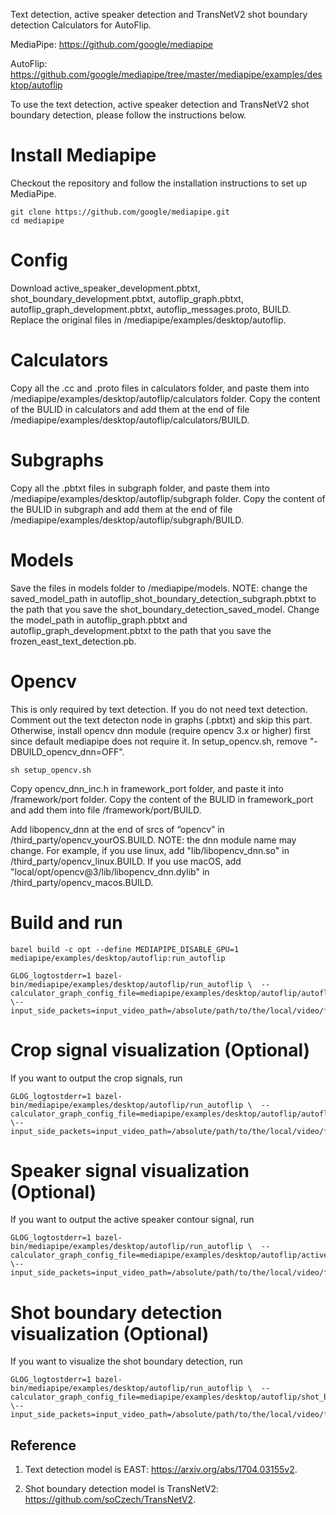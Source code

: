 Text detection, active speaker detection and TransNetV2 shot boundary detection Calculators for AutoFlip.

MediaPipe: https://github.com/google/mediapipe

AutoFlip: https://github.com/google/mediapipe/tree/master/mediapipe/examples/desktop/autoflip

To use the text detection, active speaker detection and TransNetV2 shot boundary detection, please follow the instructions below.

# Install Mediapipe
Checkout the repository and follow the installation instructions to set up MediaPipe.

```
git clone https://github.com/google/mediapipe.git
cd mediapipe
```
# Config
Download active_speaker_development.pbtxt, shot_boundary_development.pbtxt, autoflip_graph.pbtxt, autoflip_graph_development.pbtxt, autoflip_messages.proto, BUILD. Replace the original files in /mediapipe/examples/desktop/autoflip.

# Calculators
Copy all the .cc and .proto files in calculators folder, and paste them into /mediapipe/examples/desktop/autoflip/calculators folder. Copy the content of the BULID in calculators and add them at the end of file /mediapipe/examples/desktop/autoflip/calculators/BUILD.

# Subgraphs
Copy all the .pbtxt files in subgraph folder, and paste them into /mediapipe/examples/desktop/autoflip/subgraph folder. Copy the content of the BULID in subgraph and add them at the end of file /mediapipe/examples/desktop/autoflip/subgraph/BUILD.

# Models
Save the files in models folder to /mediapipe/models. NOTE: change the saved_model_path in autoflip_shot_boundary_detection_subgraph.pbtxt to the path that you save the shot_boundary_detection_saved_model. Change the model_path in autoflip_graph.pbtxt and autoflip_graph_development.pbtxt to the path that you save the frozen_east_text_detection.pb.

# Opencv
This is only required by text detection. If you do not need text detection. Comment out the text detecton node in graphs (.pbtxt) and skip this part. Otherwise, install opencv dnn module (require opencv 3.x or higher) first since default mediapipe does not require it. In setup_opencv.sh, remove "-DBUILD_opencv_dnn=OFF".
```
sh setup_opencv.sh
```

Copy opencv_dnn_inc.h in framework_port folder, and paste it into /framework/port folder. Copy the content of the BULID in framework_port and add them into file /framework/port/BUILD.

Add libopencv_dnn at the end of srcs of “opencv” in /third_party/opencv_yourOS.BUILD. NOTE: the dnn module name may change. For example, if you use linux, add "lib/libopencv_dnn.so" in /third_party/opencv_linux.BUILD. If you use macOS, add "local/opt/opencv@3/lib/libopencv_dnn.dylib" in /third_party/opencv_macos.BUILD.

# Build and run
```
bazel build -c opt --define MEDIAPIPE_DISABLE_GPU=1   mediapipe/examples/desktop/autoflip:run_autoflip
```

```
GLOG_logtostderr=1 bazel-bin/mediapipe/examples/desktop/autoflip/run_autoflip \  --calculator_graph_config_file=mediapipe/examples/desktop/autoflip/autoflip_graph.pbtxt \--input_side_packets=input_video_path=/absolute/path/to/the/local/video/file,output_video_path=/absolute/path/to/save/the/output/video/file,aspect_ratio=width:height
```

# Crop signal visualization (Optional)
If you want to output the crop signals, run

```
GLOG_logtostderr=1 bazel-bin/mediapipe/examples/desktop/autoflip/run_autoflip \  --calculator_graph_config_file=mediapipe/examples/desktop/autoflip/autoflip_graph_development.pbtxt \--input_side_packets=input_video_path=/absolute/path/to/the/local/video/file,output_video_path=/absolute/path/to/save/the/output/video/file,key_frame_crop_viz_frames_path=/absolute/path/to/save/the/key/frame/video/file,salient_point_viz_frames_path=/absolute/path/to/save/the/salient/point/video/file,aspect_ratio=width:height
```

# Speaker signal visualization (Optional)
If you want to output the active speaker contour signal, run

```
GLOG_logtostderr=1 bazel-bin/mediapipe/examples/desktop/autoflip/run_autoflip \  --calculator_graph_config_file=mediapipe/examples/desktop/autoflip/active_speaker_development.pbtxt \--input_side_packets=input_video_path=/absolute/path/to/the/local/video/file,contour_information_frames_path=/absolute/path/to/save/the/output/video/file
```

# Shot boundary detection visualization (Optional)
If you want to visualize the shot boundary detection, run

```
GLOG_logtostderr=1 bazel-bin/mediapipe/examples/desktop/autoflip/run_autoflip \  --calculator_graph_config_file=mediapipe/examples/desktop/autoflip/shot_boundary_development.pbtxt \--input_side_packets=input_video_path=/absolute/path/to/the/local/video/file,boundary_information_frames_path=/absolute/path/to/save/the/output/video/file
```


## Reference
1. Text detection model is EAST: https://arxiv.org/abs/1704.03155v2.

2. Shot boundary detection model is TransNetV2: https://github.com/soCzech/TransNetV2.